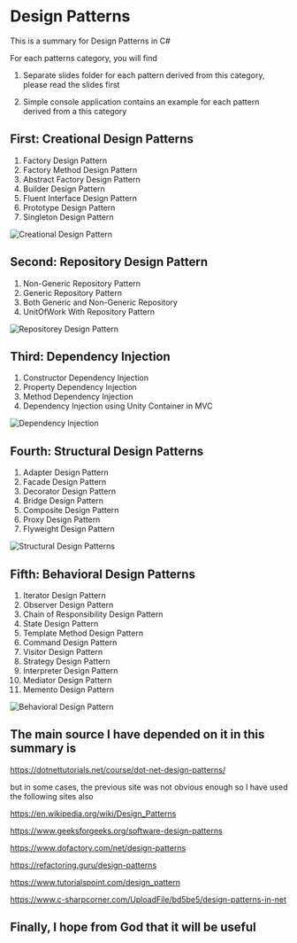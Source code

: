 # Design Patterns 

This is a summary for Design Patterns in C#

For each patterns category, you will find

1. Separate slides folder for each pattern  derived from this category, please read the slides first

2. Simple console application contains an example for each pattern derived from a this category

## First: Creational Design Patterns 

1. Factory Design Pattern
2. Factory Method Design Pattern
3. Abstract Factory Design Pattern
4. Builder Design Pattern
5. Fluent Interface Design Pattern
6. Prototype Design Pattern
7. Singleton Design Pattern

![Creational Design Pattern](https://user-images.githubusercontent.com/81900786/117321200-38b5ea80-ae8d-11eb-9e62-1f4ba615d995.png)

## Second: Repository Design Pattern 

1. Non-Generic Repository Pattern
2. Generic Repository Pattern
3. Both Generic and Non-Generic Repository
4. UnitOfWork With Repository Pattern

![Repositorey Design Pattern](https://user-images.githubusercontent.com/81900786/115156135-2c572280-a083-11eb-9a5f-958a064e2904.png)

## Third: Dependency Injection 

1. Constructor Dependency Injection
2. Property Dependency Injection
3. Method Dependency Injection
4. Dependency Injection using Unity Container in MVC

![Dependency Injection](https://user-images.githubusercontent.com/81900786/115156854-a50bae00-a086-11eb-85e5-d7ff039d3f46.png)

## Fourth: Structural Design Patterns 

1. Adapter Design Pattern
2. Facade Design Pattern
3. Decorator Design Pattern
4. Bridge Design Pattern
5. Composite Design Pattern
6. Proxy Design Pattern
7. Flyweight Design Pattern

![Structural Design Patterns](https://user-images.githubusercontent.com/81900786/120889907-c3f6dd00-c5ff-11eb-8749-e0912ee8dc45.png)

## Fifth: Behavioral Design Patterns

1. Iterator Design Pattern
2. Observer Design Pattern
3. Chain of Responsibility Design Pattern
4. State Design Pattern
5. Template Method Design Pattern
6. Command Design Pattern
7. Visitor Design Pattern
8. Strategy Design Pattern
9. Interpreter Design Pattern
10. Mediator Design Pattern
11. Memento Design Pattern

![Behavioral Design Pattern](https://user-images.githubusercontent.com/81900786/128635853-bd40b547-e62d-4776-a91e-df1ac777868f.png)


## The main source I have depended on it in this summary is

https://dotnettutorials.net/course/dot-net-design-patterns/

but in some cases, the previous site was not obvious enough so I have used  the 
following sites also

https://en.wikipedia.org/wiki/Design_Patterns

https://www.geeksforgeeks.org/software-design-patterns

https://www.dofactory.com/net/design-patterns

https://refactoring.guru/design-patterns

https://www.tutorialspoint.com/design_pattern

https://www.c-sharpcorner.com/UploadFile/bd5be5/design-patterns-in-net


## Finally, I hope from God that it will be useful  
